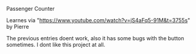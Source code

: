 Passenger Counter

Learnes via "https://www.youtube.com/watch?v=jS4aFq5-91M&t=3755s" by Pierre

The previous entries doent work, also it has some bugs with the button sometimes. I dont like this project at all.